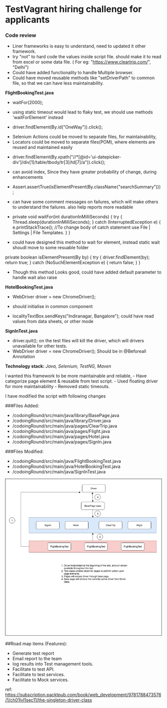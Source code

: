 # TestVagrant hiring challenge for applicants 
### Code review

* Liner frameworks is easy to understand, need to updated it other framework.
* try "not" to hard code the values inside script file. should make it to read from excel or some data file.
	( For eg: "https://www.cleartrip.com/", "Delhi")
* Could have added functionality to handle Multiple browser.
* Could have moved reusable methods like "setDriverPath" to common file, so that we can have less maintainability.


**FlightBookingTest.java**

- waitFor(2000);
* using static timeout would lead to flaky test, we should use methods 'waitForElement' instead

- driver.findElement(By.id("OneWay")).click();
* Selenium Actions could be moved to separate files, for maintainability,
* Locators could be moved to separate files(POM), where elements are reused and maintained easily

- driver.findElement(By.xpath("//*[@id='ui-datepicker-div']/div[1]/table/tbody/tr[3]/td[7]/a")).click();
* can avoid index, Since they have greater probability of change, during enhancements

- Assert.assertTrue(isElementPresent(By.className("searchSummary")));
* can have some comment messages on failures, which will make others to understand the failures. also help reports more readable


- private void waitFor(int durationInMilliSeconds) {
        try {
            Thread.sleep(durationInMilliSeconds);
        } catch (InterruptedException e) {
            e.printStackTrace();  //To change body of catch statement use File | Settings | File Templates.
        }
    }

* could have designed this method to wait for element, instead static wait shoudl move to some resuable folder

private boolean isElementPresent(By by) {
        try {
            driver.findElement(by);
            return true;
        } catch (NoSuchElementException e) {
            return false;
        }
    }

* Though this method Looks good, could have added default parameter to handle wait also raise 


**HotelBookingTest.java**


- WebDriver driver = new ChromeDriver();
* should initialise in common component 

- localityTextBox.sendKeys("Indiranagar, Bangalore");
could have read values from data sheets, or other mode


**SignInTest.java**

- driver.quit();
on the test files will kill the driver, which will drivers unavailable for other tests.
-  WebDriver driver = new ChromeDriver();
Should be in @Beforeall Annotation


**Technology stack:** *Java, Selenium, TestNG, Maven*

I wanted this framework to be more maintainable and reliable, 
	- Have categorize page element & reusable from test script.
	- Used floating driver for more maintainability
	- Removed static timeouts.

I have modified the script with following changes

###Files Added:
- /codoingRound/src/main/java/library/BasePage.java
- /codoingRound/src/main/java/library/Driver.java
- /codoingRound/src/main/java/pages/ClearTrip.java
- /codoingRound/src/main/java/pages/Flight.java
- /codoingRound/src/main/java/pages/Hotel.java
- /codoingRound/src/main/java/pages/SignIn.java

###Files Modified:
- /codoingRound/src/main/java/FlightBookingTest.java
- /codoingRound/src/main/java/HotelBookingTest.java
- /codoingRound/src/main/java/SignInTest.java
	
![picture](floatingDriver.jpg)


##Road map items (Features):
- Generate test report
- Email report to the team
- log results into Test management tools.
- Facilitate to test API.
- Facilitate to test services.
- Facilitate to Mock services.

 
ref: https://subscription.packtpub.com/book/web_development/9781788473576/1/ch01lvl1sec11/the-singleton-driver-class
 
